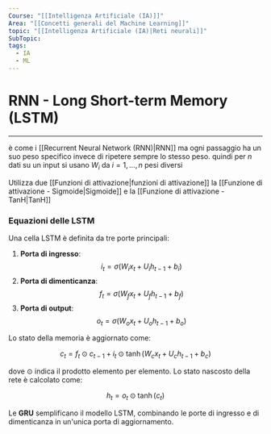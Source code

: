 ```yaml
---
Course: "[[Intelligenza Artificiale (IA)]]"
Area: "[[Concetti generali del Machine Learning]]"
topic: "[[Intelligenza Artificiale (IA)|Reti neurali]]"
SubTopic: 
tags:
  - IA
  - ML
---
```

# RNN - Long Short-term Memory (LSTM)
---




è come i [[Recurrent Neural Network (RNN)|RNN]] ma ogni passaggio ha un suo peso specifico invece di ripetere sempre lo stesso peso.
quindi per $n$ dati su un input si usano $W_i$ da $i =1,\dots,n$ pesi diversi 



Utilizza due [[Funzioni di attivazione|funzioni di attivazione]] la [[Funzione di attivazione - Sigmoide|Sigmoide]] e la [[Funzione di attivazione - TanH|TanH]] 





### Equazioni delle LSTM

Una cella LSTM è definita da tre porte principali:
1. **Porta di ingresso**:
   $$
   i_t = \sigma(W_i x_t + U_i h_{t-1} + b_i)
   $$
2. **Porta di dimenticanza**:
   $$
   f_t = \sigma(W_f x_t + U_f h_{t-1} + b_f)
   $$
3. **Porta di output**:
   $$
   o_t = \sigma(W_o x_t + U_o h_{t-1} + b_o)
   $$

Lo stato della memoria è aggiornato come:

$$
c_t = f_t \odot c_{t-1} + i_t \odot \tanh(W_c x_t + U_c h_{t-1} + b_c)
$$

dove $\odot$ indica il prodotto elemento per elemento. Lo stato nascosto della rete è calcolato come:

$$
h_t = o_t \odot \tanh(c_t)
$$

Le **GRU** semplificano il modello LSTM, combinando le porte di ingresso e di dimenticanza in un'unica porta di aggiornamento.
